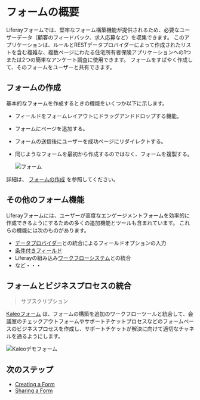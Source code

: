 # フォームの概要

Liferayフォームでは、堅牢なフォーム構築機能が提供されるため、必要なユーザーデータ（顧客のフィードバック、求人応募など）を収集できます。 このアプリケーションは、ルールとRESTデータプロバイダーによって作成されたリストを含む複雑な、複数ページにわたる住宅所有者保険アプリケーションへの1つまたは2つの簡単なアンケート調査に使用できます。 フォームをすばやく作成して、そのフォームをユーザーと共有できます。

<a name="フォームの作成" />

## フォームの作成

基本的なフォームを作成するときの機能をいくつか以下に示します。

* フィールドをフォームレイアウトにドラッグアンドドロップする機能。
* フォームにページを追加する。
* フォームの送信後にユーザーを成功ページにリダイレクトする。
* 同じようなフォームを最初から作成するのではなく、フォームを複製する。

    ![フォーム](./introduction-to-forms/images/02.png)

詳細は、 [フォームの作成](./creating-and-managing-forms/creating-forms.md) を参照してください。

<a name="その他のフォーム機能" />

## その他のフォーム機能

Liferayフォームには、ユーザーが高度なエンゲージメントフォームを効率的に作成できるようにするための多くの追加機能とツールも含まれています。 これらの機能には次のものがあります。

* [データプロバイダー](./data-providers/using-the-rest-data-provider-to-populate-form-options.md)との統合によるフィールドオプションの入力
* [条件付きフィールド](./creating-and-managing-forms/building-forms-with-conditional-fields.md)
* Liferayの組み込み[ワークフローシステム](./sharing-forms-and-managing-submissions/using-forms-with-a-workflow.md)との統合
* など・・・

<a name="フォームとビジネスプロセスの統合" />

## フォームとビジネスプロセスの統合

> サブスクリプション

[Kaleoフォーム](https://help.liferay.com/hc/en-us/articles/360028821952-Kaleo-Forms) は、フォームの構築を追加のワークフローツールと統合して、会議室のチェックアウトフォームやサポートチケットプロセスなどのフォームベースのビジネスプロセスを作成し、サポートチケットが解決に向けて適切なチャネルを通るようにします。

![Kaleoデモフォーム](./introduction-to-forms/images/01.png)

<a name="次のステップ" />

## 次のステップ

* [Creating a Form](./creating-and-managing-forms/creating-forms.md)
* [Sharing a Form](./sharing-forms-and-managing-submissions/sharing-forms.md)
